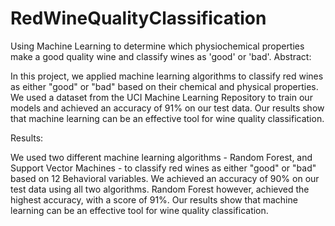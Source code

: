 # RedWineQualityClassification
Using Machine Learning to determine which physiochemical properties make a good quality wine and classify wines as 'good' or 'bad'.
Abstract:

In this project, we applied machine learning algorithms to classify red
wines as either "good" or "bad" based on their chemical and physical
properties. We used a dataset from the UCI Machine Learning
Repository to train our models and achieved an accuracy of 91% on
our test data. Our results show that machine learning can be an
effective tool for wine quality classification.

Results:

We used two different machine learning algorithms - Random Forest,
and Support Vector Machines - to classify red wines as either "good"
or "bad" based on 12 Behavioral variables. We achieved an accuracy
of 90% on our test data using all two algorithms. Random Forest
however, achieved the highest accuracy, with a score of 91%. Our
results show that machine learning can be an effective tool for wine
quality classification.
